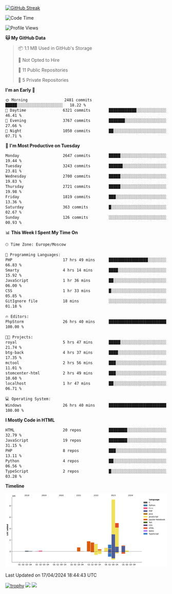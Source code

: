 [![GitHub Streak](https://github-readme-streak-stats.herokuapp.com/?user=yogik10)](https://git.io/streak-stats)
<!--START_SECTION:waka-->
![Code Time](http://img.shields.io/badge/Code%20Time-443%20hrs%2043%20mins-blue)

![Profile Views](http://img.shields.io/badge/Profile%20Views-3-blue)

**🐱 My GitHub Data** 

> 📦 1.1 MB Used in GitHub's Storage 
 > 
> 🚫 Not Opted to Hire
 > 
> 📜 11 Public Repositories 
 > 
> 🔑 5 Private Repositories 
 > 
**I'm an Early 🐤** 

```text
🌞 Morning                2481 commits        █████░░░░░░░░░░░░░░░░░░░░   18.22 % 
🌆 Daytime                6321 commits        ████████████░░░░░░░░░░░░░   46.41 % 
🌃 Evening                3767 commits        ███████░░░░░░░░░░░░░░░░░░   27.66 % 
🌙 Night                  1050 commits        ██░░░░░░░░░░░░░░░░░░░░░░░   07.71 % 
```
📅 **I'm Most Productive on Tuesday** 

```text
Monday                   2647 commits        █████░░░░░░░░░░░░░░░░░░░░   19.44 % 
Tuesday                  3243 commits        ██████░░░░░░░░░░░░░░░░░░░   23.81 % 
Wednesday                2700 commits        █████░░░░░░░░░░░░░░░░░░░░   19.83 % 
Thursday                 2721 commits        █████░░░░░░░░░░░░░░░░░░░░   19.98 % 
Friday                   1819 commits        ███░░░░░░░░░░░░░░░░░░░░░░   13.36 % 
Saturday                 363 commits         █░░░░░░░░░░░░░░░░░░░░░░░░   02.67 % 
Sunday                   126 commits         ░░░░░░░░░░░░░░░░░░░░░░░░░   00.93 % 
```


📊 **This Week I Spent My Time On** 

```text
🕑︎ Time Zone: Europe/Moscow

💬 Programming Languages: 
PHP                      17 hrs 49 mins      █████████████████░░░░░░░░   66.83 % 
Smarty                   4 hrs 14 mins       ████░░░░░░░░░░░░░░░░░░░░░   15.92 % 
JavaScript               1 hr 36 mins        ██░░░░░░░░░░░░░░░░░░░░░░░   06.00 % 
CSS                      1 hr 33 mins        █░░░░░░░░░░░░░░░░░░░░░░░░   05.85 % 
GitIgnore file           18 mins             ░░░░░░░░░░░░░░░░░░░░░░░░░   01.18 % 

🔥 Editors: 
PhpStorm                 26 hrs 40 mins      █████████████████████████   100.00 % 

🐱‍💻 Projects: 
royal                    5 hrs 47 mins       █████░░░░░░░░░░░░░░░░░░░░   21.74 % 
btg-back                 4 hrs 37 mins       ████░░░░░░░░░░░░░░░░░░░░░   17.35 % 
mctool                   2 hrs 56 mins       ███░░░░░░░░░░░░░░░░░░░░░░   11.01 % 
stomcenter-html          2 hrs 49 mins       ███░░░░░░░░░░░░░░░░░░░░░░   10.60 % 
localhost                1 hr 47 mins        ██░░░░░░░░░░░░░░░░░░░░░░░   06.71 % 

💻 Operating System: 
Windows                  26 hrs 40 mins      █████████████████████████   100.00 % 
```

**I Mostly Code in HTML** 

```text
HTML                     20 repos            ████████░░░░░░░░░░░░░░░░░   32.79 % 
JavaScript               19 repos            ████████░░░░░░░░░░░░░░░░░   31.15 % 
PHP                      8 repos             ███░░░░░░░░░░░░░░░░░░░░░░   13.11 % 
Python                   4 repos             ██░░░░░░░░░░░░░░░░░░░░░░░   06.56 % 
TypeScript               2 repos             █░░░░░░░░░░░░░░░░░░░░░░░░   03.28 % 
```



**Timeline**

![Lines of Code chart](https://raw.githubusercontent.com/Yogik10/Yogik10/main/assets/bar_graph.png)


 Last Updated on 17/04/2024 18:44:43 UTC
<!--END_SECTION:waka-->
[![trophy](https://github-profile-trophy.vercel.app/?username=yogik10)](https://github.com/ryo-ma/github-profile-trophy)
![](https://github-profile-summary-cards.vercel.app/api/cards/profile-details?username=yogik10&theme=solarized_dark)
![](https://github-profile-summary-cards.vercel.app/api/cards/most-commit-language?username=yogik10&theme=solarized_dark)


